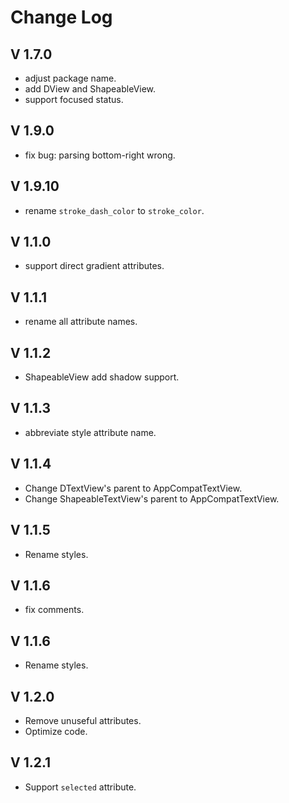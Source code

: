 # Change Log

## V 1.7.0

- adjust package name.
- add DView and ShapeableView.
- support focused status.

## V 1.9.0

- fix bug: parsing bottom-right wrong.

## V 1.9.10

- rename `stroke_dash_color` to `stroke_color`.

## V 1.1.0

- support direct gradient attributes.

## V 1.1.1

- rename all attribute names.

## V 1.1.2

- ShapeableView add shadow support.

## V 1.1.3

- abbreviate style attribute name.

## V 1.1.4

- Change DTextView's parent to AppCompatTextView.
- Change ShapeableTextView's parent to AppCompatTextView.

## V 1.1.5

- Rename styles.

## V 1.1.6

- fix comments.

## V 1.1.6

- Rename styles.

## V 1.2.0

- Remove unuseful attributes.
- Optimize code.

## V 1.2.1

- Support `selected` attribute.
